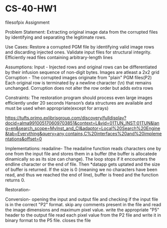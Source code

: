 # CS-40-HW1
filesofpix Assignment


Problem Statement: 
  Extracting original image data from the corrupted files by identifying and separating the legitimate rows.

Use Cases: 
  Restore a corrupted PGM file by identifying valid image rows and discarding injected ones.
  Validate input files for structural integrity.
  Efficiently read files containing arbitrary-length lines

Assumptions:
  Input - 
    Injected rows and original rows can be differentiated by their infusion sequence of non-digit bytes.
    Images are atleast a 2x2 grid
  Corruption -
    The corrupted images originate from "plain" PGM files(P2)
    Each original row is terminated by a newline character (\n) that remains unchanged.
    Corruption does not alter the row order but adds extra rows
  
Constraints:
  The restoration program should process even large images efficiently under 20 seconds
  Hanson’s data structures are available and must be used when appropriate(except for arrays)



https://tufts.primo.exlibrisgroup.com/discovery/fulldisplay?docid=alma991005170609703851&context=L&vid=01TUN_INST:01TUN&lang=en&search_scope=MyInst_and_CI&adaptor=Local%20Search%20Engine&tab=Everything&query=any,contains,C%20interfaces%20and%20implementations&offset=0

Implementations:
  readaline- The readaline function reads characters one by one from the input file and stores them in a buffer (the buffer is allocatede dinamically so as its size can change). The loop stops if it encounters the endline character or the end of file. Then *datapp gets uptated and the size of buffer is returned. If the size is 0 (meaning we no characters have been read, and thus we reached the end of line), buffer is freed and the function returns 0.

  Restoration-
  
  Conversion-
    opening the input and output file and checking if the input file is in the correct "P2" format. 
    skip any comments present in the file and read the image dimensions and maximum pixel value.
    write the appropriate "P5" header to the output file 
    read each pixel value from the P2 file and write it in binary format to the P5 file.
    closes the file


  
  



